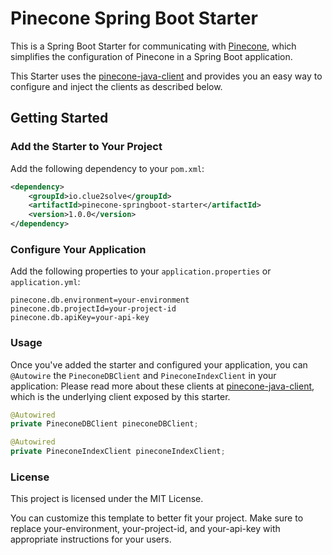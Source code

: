 # Pinecone Spring Boot Starter

This is a Spring Boot Starter for communicating with [Pinecone](https://pinecone.io), which simplifies the configuration of Pinecone in a Spring Boot application.

This Starter uses the [pinecone-java-client](https://github.com/clue2solve/pinecone-java-client) and provides you an easy way to configure and inject the clients as described below. 


## Getting Started

### Add the Starter to Your Project

Add the following dependency to your `pom.xml`:

```xml
<dependency>
    <groupId>io.clue2solve</groupId>
    <artifactId>pinecone-springboot-starter</artifactId>
    <version>1.0.0</version>
</dependency>
```

### Configure Your Application
Add the following properties to your `application.properties` or `application.yml`:

```properties
pinecone.db.environment=your-environment
pinecone.db.projectId=your-project-id
pinecone.db.apiKey=your-api-key
```

### Usage
Once you've added the starter and configured your application, you can `@Autowire` the `PineconeDBClient` and `PineconeIndexClient` in your application:
Please read more about these clients at [pinecone-java-client](https://github.com/clue2solve/pinecone-java-client), which is the underlying client exposed by this starter.

```Java
@Autowired
private PineconeDBClient pineconeDBClient;

@Autowired
private PineconeIndexClient pineconeIndexClient;
```

### License
This project is licensed under the MIT License.



You can customize this template to better fit your project. Make sure to replace your-environment, your-project-id, and your-api-key with appropriate instructions for your users.


